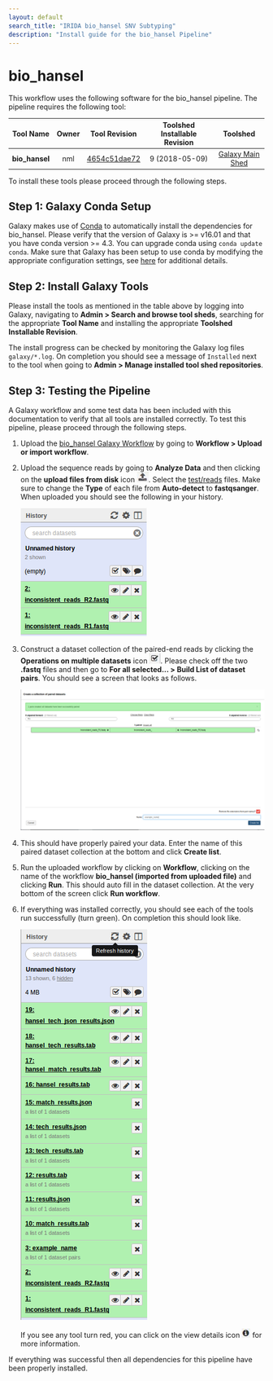 ```yaml
---
layout: default
search_title: "IRIDA bio_hansel SNV Subtyping"
description: "Install guide for the bio_hansel Pipeline"
---
```


bio_hansel
============

This workflow uses the following software for the bio_hansel pipeline. The pipeline requires the following tool:

| Tool Name                      | Owner    | Tool Revision | Toolshed Installable Revision | Toolshed             |
|:------------------------------:|:--------:|:-------------:|:-----------------------------:|:--------------------:|
| **bio_hansel**                 | nml      | [4654c51dae72][]| 9 (2018-05-09)              | [Galaxy Main Shed][] |


To install these tools please proceed through the following steps.

## Step 1: Galaxy Conda Setup

Galaxy makes use of [Conda][conda] to automatically install the dependencies for bio_hansel.  Please verify that the version of Galaxy is >= v16.01 and that you have conda version >= 4.3. You can upgrade conda using `conda update conda`.  Make sure that Galaxy has been setup to use conda by modifying the appropriate configuration settings, see [here][galaxy-config] for additional details.


## Step 2: Install Galaxy Tools

Please install the tools as mentioned in the table above by logging into Galaxy, navigating to **Admin > Search and browse tool sheds**, searching for the appropriate **Tool Name** and installing the appropriate **Toolshed Installable Revision**.

The install progress can be checked by monitoring the Galaxy log files `galaxy/*.log`.  On completion you should see a message of `Installed` next to the tool when going to **Admin > Manage installed tool shed repositories**.

## Step 3: Testing the Pipeline

A Galaxy workflow and some test data has been included with this documentation to verify that all tools are installed correctly.  To test this pipeline, please proceed through the following steps.

1. Upload the [bio_hansel Galaxy Workflow][] by going to **Workflow > Upload or import workflow**.
2. Upload the sequence reads by going to **Analyze Data** and then clicking on the **upload files from disk** icon ![upload-icon][].  Select the [test/reads][] files.  Make sure to change the **Type** of each file from **Auto-detect** to **fastqsanger**.  When uploaded you should see the following in your history.

    ![upload-history][]

3. Construct a dataset collection of the paired-end reads by clicking the **Operations on multiple datasets** icon ![datasets-icon][].  Please check off the two **.fastq** files and then go to **For all selected... > Build List of dataset pairs**.  You should see a screen that looks as follows.

    ![dataset-pair-screen][]

4. This should have properly paired your data. Enter the name of this paired dataset collection at the bottom and click **Create list**.
5. Run the uploaded workflow by clicking on **Workflow**, clicking on the name of the workflow **bio_hansel (imported from uploaded file)** and clicking **Run**.  This should auto fill in the dataset collection.  At the very bottom of the screen click **Run workflow**.
6. If everything was installed correctly, you should see each of the tools run successfully (turn green).  On completion this should look like.

    ![workflow-success]

    If you see any tool turn red, you can click on the view details icon ![view-details-icon][] for more information.

If everything was successful then all dependencies for this pipeline have been properly installed.

[4654c51dae72]: https://toolshed.g2.bx.psu.edu/view/nml/bio_hansel/4654c51dae72
[galaxy-config]: ../../setup#step-4-modify-configuration-file
[Galaxy Main Shed]: http://toolshed.g2.bx.psu.edu/
[bio_hansel Galaxy Workflow]: ../test/bio_hansel/bio_hansel.ga
[upload-icon]: ../test/snvphyl/images/upload-icon.jpg
[test/reads]: ../test/bio_hansel/reads
[upload-history]: ../test/bio_hansel/images/history.png
[datasets-icon]: ../test/snvphyl/images/datasets-icon.jpg
[dataset-pair-screen]: ../test/bio_hansel/images/pairing.png
[workflow-success]: ../test/bio_hansel/images/completed.png
[view-details-icon]: ../test/snvphyl/images/view-details-icon.jpg
[conda]: https://conda.io/docs/intro.html
[bioconda]: https://bioconda.github.io/
